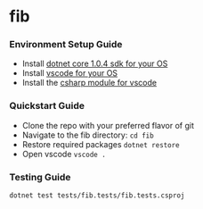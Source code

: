 # fib

### Environment Setup Guide
- Install [dotnet core 1.0.4 sdk for your OS](https://www.microsoft.com/net/download/core)
- Install [vscode for your OS](https://code.visualstudio.com/)
- Install the [csharp module for vscode](https://marketplace.visualstudio.com/items?itemName=ms-vscode.csharp)

### Quickstart Guide
- Clone the repo with your preferred flavor of git
- Navigate to the fib directory: `cd fib`
- Restore required packages `dotnet restore`
- Open vscode `vscode .`

### Testing Guide
```
dotnet test tests/fib.tests/fib.tests.csproj
```